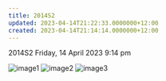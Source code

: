 ```yaml
---
title: 2014S2
updated: 2023-04-14T21:22:33.0000000+12:00
created: 2023-04-14T21:14:14.0000000+12:00
---
```


2014S2
Friday, 14 April 2023
9:14 pm

![image1](../../../../resources/a2abb662844e4b499bfb98b1176ff66f.png)
![image2](../../../../resources/cd53a0c99169408a92483a3d36f527dc.png)
![image3](../../../../resources/09b4a6510b4049f6acc8b098bb9ade30.png)
